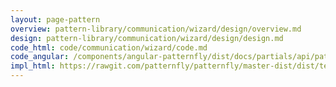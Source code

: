 ```yaml
---
layout: page-pattern
overview: pattern-library/communication/wizard/design/overview.md
design: pattern-library/communication/wizard/design/design.md
code_html: code/communication/wizard/code.md
code_angular: /components/angular-patternfly/dist/docs/partials/api/patternfly.wizard.directive.pfWizard.html
impl_html: https://rawgit.com/patternfly/patternfly/master-dist/dist/tests/wizard.html
---
```

